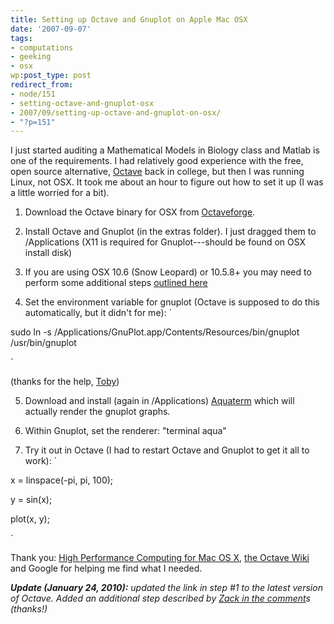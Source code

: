 ```yaml
---
title: Setting up Octave and Gnuplot on Apple Mac OSX
date: '2007-09-07'
tags:
- computations
- geeking
- osx
wp:post_type: post
redirect_from:
- node/151
- setting-octave-and-gnuplot-osx
- 2007/09/setting-up-octave-and-gnuplot-on-osx/
- "?p=151"
---
```


I just started auditing a Mathematical Models in Biology class and Matlab is one of the requirements. I had relatively good experience with the free, open source alternative, [Octave](http://www.gnu.org/software/octave/) back in college, but then I was running Linux, not OSX. It took me about an hour to figure out how to set it up (I was a little worried for a bit).

1. Download the Octave binary for OSX from [Octaveforge](http://sourceforge.net/projects/octave/files/Octave%20MacOSX%20Binary/2009-10-03%20binary%20of%20Octave%203.2.3/).

2. Install Octave and Gnuplot (in the extras folder). I just dragged them to /Applications (X11 is required for Gnuplot---should be found on OSX install disk)

3. If you are using OSX 10.6 (Snow Leopard) or 10.5.8+ you may need to perform some additional steps [outlined here](http://sourceforge.net/projects/octave/files//Octave%20MacOSX%20Binary/2009-10-03%20binary%20of%20Octave%203.2.3/README_OSX1065.txt/view)

4. Set the environment variable for gnuplot (Octave is supposed to do this automatically, but it didn't for me): `

sudo ln -s /Applications/GnuPlot.app/Contents/Resources/bin/gnuplot /usr/bin/gnuplot

`

(thanks for the help, [Toby](http://island94.org/setting-octave-and-gnuplot-osx#comment-3654))

5. Download and install (again in /Applications) [Aquaterm](http://sourceforge.net/projects/aquaterm/) which will actually render the gnuplot graphs.

6. Within Gnuplot, set the renderer: "terminal aqua"

7. Try it out in Octave (I had to restart Octave and Gnuplot to get it all to work): `

x = linspace(-pi, pi, 100);

y = sin(x);

plot(x, y);

`

Thank you: [High Performance Computing for Mac OS X](http://hpc.sourceforge.net/), [the Octave Wiki](http://wiki.octave.org/wiki.pl?MacOSXIntegration) and Google for helping me find what I needed.

_**Update (January 24, 2010):** updated the link in step #1 to the latest version of Octave. Added an additional step described by [Zack in the comment](http://www.island94.org/2007/09/setting-up-octave-and-gnuplot-on-osx/#comment-80303)s (thanks!)_

